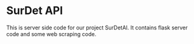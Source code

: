 # SurDet API
This is server side code for our project SurDetAI. It contains flask server code and some web scraping code.
